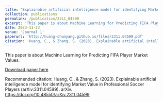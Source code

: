 ```yaml
---
title: "Explainable artificial intelligence model for identifying Market Value in Professional Soccer Players"
collection: publications
permalink: /publication/2311_04599
excerpt: 'This paper is about Machine Learning for Predicting FIFA Player Market Values.'
date: 2023-11-23
venue: 'Journal 1'
paperurl: 'http://huang-chunyang.github.io/files/2311.04599.pdf'
citation: 'Huang, C., & Zhang, S. (2023). Explainable artificial intelligence model for identifying Market Value in Professional Soccer Players (arXiv:2311.04599). arXiv. https://doi.org/10.48550/arXiv.2311.04599'
---
```

This paper is about Machine Learning for Predicting FIFA Player Market Values.

[Download paper here](http://academicpages.github.io/files/2311.04599.pdf)

Recommended citation: Huang, C., & Zhang, S. (2023). Explainable artificial intelligence model for identifying Market Value in Professional Soccer Players (arXiv:2311.04599). arXiv. https://doi.org/10.48550/arXiv.2311.04599
